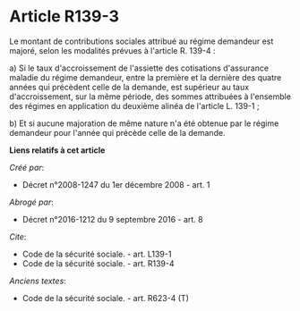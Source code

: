 # Article R139-3

Le montant de contributions sociales attribué au régime demandeur est majoré, selon les modalités prévues à l'article R.
139-4 : 

a) Si le taux d'accroissement de l'assiette des cotisations d'assurance maladie du régime demandeur, entre la première et la
dernière des quatre années qui précèdent celle de la demande, est supérieur au taux d'accroissement, sur la même période, des
sommes attribuées à l'ensemble des régimes en application du deuxième alinéa de l'article L. 139-1 ; 

b) Et si aucune majoration de même nature n'a été obtenue par le régime demandeur pour l'année qui précède celle de la
demande.

**Liens relatifs à cet article**

_Créé par_:

  - Décret n°2008-1247 du 1er décembre 2008 - art. 1

_Abrogé par_:

  - Décret n°2016-1212 du 9 septembre 2016 - art. 8

_Cite_:

  - Code de la sécurité sociale. - art. L139-1
  - Code de la sécurité sociale. - art. R139-4

_Anciens textes_:

  - Code de la sécurité sociale. - art. R623-4 (T)
